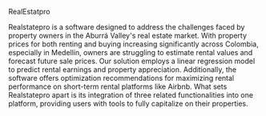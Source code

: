 RealEstatpro


Realstatepro is a software designed to address the challenges faced by property owners in the Aburrá Valley's real estate market. With property prices for both renting and buying increasing significantly across Colombia, especially in Medellín, owners are struggling to estimate rental values and forecast future sale prices. Our solution employs a linear regression model to predict rental earnings and property appreciation. Additionally, the software offers optimization recommendations for maximizing rental performance on short-term rental platforms like Airbnb. What sets Realstatepro apart is its integration of three related functionalities into one platform, providing users with tools to fully capitalize on their properties.

